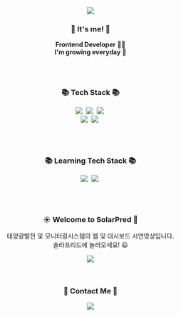 
<p align="center">
<img src="https://capsule-render.vercel.app/api?type=wave&color=Fbdfea&height=300&section=header&text=Hello! There!%&fontSize=60&fontColor=#fff"/>
</p>

<h3 align="center">👋 It's me! 👋</h3>
<p align="center">
  <b>Frontend Developer</b> 👩‍💻 <br>
  <b>I'm growing everyday</b> 🌿
</p>

<br><br>

<h3 align="center">📚 Tech Stack 📚</h3>
<p align="center">
  <img src="https://img.shields.io/badge/html5-E34F26?style=for-the-badge&logo=html5&logoColor=white"/></a>&nbsp
  <img src="https://img.shields.io/badge/css-1572B6?style=for-the-badge&logo=css3&logoColor=white"/></a>&nbsp 
  <img src="https://img.shields.io/badge/javascript-F7DF1E?style=for-the-badge&logo=javascript&logoColor=black"/></a>&nbsp 
   <br>
  <img src="https://img.shields.io/badge/jquery-7952B3?style=for-the-badge&logo=jquery&logoColor=white"/></a>&nbsp 
  <img src="https://img.shields.io/badge/bootstrap-F47C7C?style=for-the-badge&logo=bootstrap&logoColor=white"/></a>&nbsp

</p>

<br><br>

<h3 align="center">📚 Learning Tech Stack 📚</h3>
<p align="center">
  <img src="https://img.shields.io/badge/React-61DAFB?style=for-the-badge&logo=React&logoColor=white"/></a>&nbsp
  <img src="https://img.shields.io/badge/TypeScript-3178C6?style=for-the-badge&logo=TypeScript&logoColor=white"/></a>&nbsp 
</p>

<br><br>

<h3 align="center">☀️ Welcome to SolarPred 💛</h3>
<p align="center">
  태양광발전 및 모니터링시스템의 웹 및 대시보드 시연영상입니다. <br>
  솔라프리드에 놀러오세요! 😃
</p>
<p align="center">
  <a href="https://ssookssook.netlify.app"><img src="https://img.shields.io/badge/SsookSsoook-006600?style=flat-square&logo=4chan&logoColor=white&link=https://ssookssook.netlify.app"/></a>
</p>

<br>
<h3 align="center">🌈 Contact Me 🌈</h3>
<p align="center">
  <a href="mailto:chaewon6400@gmail.com"><img src="https://img.shields.io/badge/Gmail-d14836?style=flat-square&logo=Gmail&logoColor=white&link=kimhyein7110@gmail.com"/></a>
</p>


<!--
**chaewon6400/chaewon6400** is a ✨ _special_ ✨ repository because its `README.md` (this file) appears on your GitHub profile.

Here are some ideas to get you started:

- 🔭 I’m currently working on ...
- 🌱 I’m currently learning ...
- 👯 I’m looking to collaborate on ...
- 🤔 I’m looking for help with ...
- 💬 Ask me about ...
- 📫 How to reach me: ...
- 😄 Pronouns: ...
- ⚡ Fun fact: ...
-->
